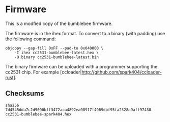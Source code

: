 Firmware
===

This is a modfied copy of the bumblebee firmware.


The firmware is in the ihex format. To convert to a binary (with padding) use the following command:

```
objcopy --gap-fill 0xFF --pad-to 0x040000 \
    -I ihex cc2531-bumblebee-latest.hex \
    -O binary cc2531-bumblebee-latest.bin
```

The binary firmware can be uploaded with a programmer supporting the cc2531 chip. For example [ccloader|http://github.com/spark404/ccloader-rust].

Checksums
---
```
sha256 7d4545dda7c2d9090bff3472aca4892ea98917f4909dbf95fa2328a9aff97438  cc2531-bumblebee-spark404.hex
```

